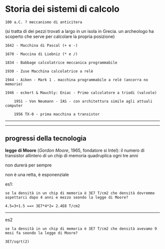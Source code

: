 # Storia dei sistemi di calcolo

    100 a.C. ? meccanismo di anticitera

(si tratta di dei pezzi trovati a largo in un isola in Grecia.
un archeologo ha scoperto che serve per calcolare la propria posizione)

    1642 - Macchina di Pascal (+ e -)

    1670 - Maccina di Liebniz (* e /)

    1834 - Babbage calcolatrice meccanica programmabile

    1930 - Zuse Macchina calcolatrice a relè

    1944 - Aiken - Mark 1 . macchina programmabile a relè (ancorra no memorie)

    1946 - eckert & Mauchly: Eniac - Primo calcolatore a triodi (valvole)

        1951 - Von Neumann - IAS - con architettura simile agli attuali computer

        1956 TX-0 - prima macchina a transistor 

---
---
## progressi della tecnologia

**legge di Moore** (*Gordon Moore*, 1965, fondatore si Intel): il numero di transistor allintero
di un chip di memoria quadruplica ogni tre anni

non durerà per sempre

non è una retta, è esponenziale

es1:

    se la densità in un chip di memoria è 3E7 T/cm2 che densità dovremmo aspettarci dopo 4 anni e mezzo seondo la legge di Moore?

    4.5=3+1.5 ==> 3E7*4*2= 2.4E8 T/cm2 

---

es2 

    se la densità in un chip di memoria è 3E7 T/cm2 che densità avevamo 9 mesi fa seondo la legge di Moore?

    3E7/sqrt(2)
